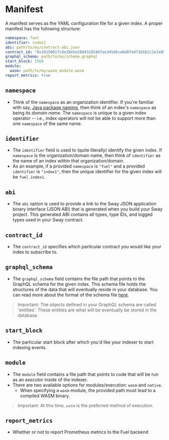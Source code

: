 # Manifest

A manifest serves as the YAML configuration file for a given index. A proper manifest has the following structure:

```yaml
namespace: fuel
identifier: index1
abi: path/to/my/contract-abi.json
contract_id: "0x39150017c9e38e5e280432d546fae345d6ce6d8fe4710162c2e3a95a6faff051"
graphql_schema: path/to/my/schema.graphql
start_block: 1564
module:
  wasm: path/to/my/wasm_module.wasm
report_metrics: true
```

## `namespace`

- Think of the `namespace` as an organization identifier. If you're familiar with say, [Java package naming](https://stackoverflow.com/questions/6247849/java-package-naming), then think of an index's `namespace` as being its _domain name_. The `namespace` is unique to a given index operator -- i.e., index operators will not be able to support more than one `namespace` of the same name.

## `identifier`

- The `identifier` field is used to (quite literally) identify the given index. If `namespace` is the organization/domain name, then think of `identifier` as the name of an index within that organization/domain.
- As an example, if a provided `namespace` is `"fuel"` and a provided `identifier` is `"index1"`, then the unique identifier for the given index will be `fuel.index1`.

## `abi`

- The `abi` option is used to provide a link to the Sway JSON application binary interface (JSON ABI) that is generated when you build your Sway project. This generated ABI contains all types, type IDs, and logged types used in your Sway contract.

## `contract_id`

- The `contract_id` specifies which particular contract you would like your index to subscribe to.

## `graphql_schema`

- The `graphql_schema` field contains the file path that points to the GraphQL schema for the given index. This schema file holds the structures of the data that will eventually reside in your database. You can read more about the format of the schema file [here](schema.md).

> Important: The objects defined in your GraphQL schema are called 'entities'. These entities are what will be eventually be stored in the database.

## `start_block`

- The particular start block after which you'd like your indexer to start indexing events.

## `module`

- The `module` field contains a file path that points to code that will be run as an _executor_ inside of the indexer.
- There are two available options for modules/execution: `wasm` and `native`.
  - When specifying a `wasm` module, the provided path must lead to a compiled WASM binary.

> Important: At this time, `wasm` is the preferred method of execution.

## `report_metrics`

- Whether or not to report Prometheus metrics to the Fuel backend
